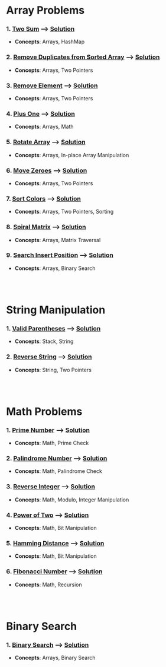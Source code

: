 # **Array Problems**
### 1. **[Two Sum](https://leetcode.com/problems/two-sum/)** --> **[Solution](./Array%20Problems/Two_Sum.cpp)**
   - **Concepts**: Arrays, HashMap
### 2. **[Remove Duplicates from Sorted Array](https://leetcode.com/problems/remove-duplicates-from-sorted-array/)** --> **[Solution](./Array%20Problems/Remove_Duplicates_from_Sorted_Array.cpp)**
   - **Concepts**: Arrays, Two Pointers
### 3. **[Remove Element](https://leetcode.com/problems/remove-element/)** --> **[Solution](./Array%20Problems/Remove_Element.cpp)**
   - **Concepts**: Arrays, Two Pointers
### 4. **[Plus One](https://leetcode.com/problems/plus-one/)** --> **[Solution](./Array%20Problems/Plus_One.cpp)**
   - **Concepts**: Arrays, Math
### 5. **[Rotate Array](https://leetcode.com/problems/rotate-array/)** --> **[Solution](./Array%20Problems/Rotate_Array.cpp)**
   - **Concepts**: Arrays, In-place Array Manipulation
### 6. **[Move Zeroes](https://leetcode.com/problems/move-zeroes/)** --> **[Solution](./Array%20Problems/Move_Zeroes.cpp)**
   - **Concepts**: Arrays, Two Pointers
### 7. **[Sort Colors](https://leetcode.com/problems/sort-colors/)** --> **[Solution](./Array%20Problems/Sort_Colors.cpp)**
   - **Concepts**: Arrays, Two Pointers, Sorting
### 8. **[Spiral Matrix](https://leetcode.com/problems/spiral-matrix/)** --> **[Solution](./Array%20Problems/Spriral_Matrix.cpp)**
   - **Concepts**: Arrays, Matrix Traversal
### 9. **[Search Insert Position](https://leetcode.com/problems/search-insert-position/)** --> **[Solution](./Array%20Problems/Search_Insert_Position.cpp)**
   - **Concepts**: Arrays, Binary Search

<br><br>

# **String Manipulation**
### 1. **[Valid Parentheses](https://leetcode.com/problems/valid-parentheses/)** --> **[Solution](./String%20Manipulation/Valid_Parentheses.cpp)**
   - **Concepts**: Stack, String
### 2. **[Reverse String](https://leetcode.com/problems/reverse-string/)** --> **[Solution](./String%20Manipulation/Reverse_String.cpp)**
   - **Concepts**: String, Two Pointers

<br><br>

# **Math Problems**
### 1. **[Prime Number](./Math%20Problems/Prime_Number.cpp)** --> **[Solution](./Math%20Problems/Prime_Number.cpp)**
   - **Concepts**: Math, Prime Check
### 2. **[Palindrome Number](https://leetcode.com/problems/palindrome-number/)** --> **[Solution](./Math%20Problems/Palindrome_Number.cpp)**
   - **Concepts**: Math, Palindrome Check
### 3. **[Reverse Integer](https://leetcode.com/problems/reverse-integer/)** --> **[Solution](./Math%20Problems/Reverse_Integer.cpp)**
   - **Concepts**: Math, Modulo, Integer Manipulation
### 4. **[Power of Two](https://leetcode.com/problems/power-of-two/)** --> **[Solution](./Math%20Problems/Power_of_Two.cpp)**
   - **Concepts**: Math, Bit Manipulation
### 5. **[Hamming Distance](https://leetcode.com/problems/hamming-distance/)** --> **[Solution](./Math%20Problems/Hamming_Distance.cpp)**
   - **Concepts**: Math, Bit Manipulation
### 6. **[Fibonacci Number](https://leetcode.com/problems/fibonacci-number/)** --> **[Solution](./Math%20Problems/Fibonacci_Number.cpp)**
   - **Concepts**: Math, Recursion

<br><br>

# **Binary Search**
### 1. **[Binary Search](https://leetcode.com/problems/binary-search/)** --> **[Solution](./Binary%20Search/Binary_Search.cpp)**
   - **Concepts**: Arrays, Binary Search